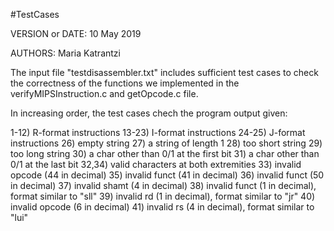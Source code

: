  #TestCases 

 VERSION or DATE: 10 May 2019

 AUTHORS: Maria Katrantzi
  
  The input file "testdisassembler.txt" includes sufficient test cases to check the 
 correctness of the functions we implemented in the verifyMIPSInstruction.c and
 getOpcode.c file. 

 In increasing order, the test cases chech the program output given:

 1-12) R-format instructions
 13-23) I-format instructions
 24-25) J-format instructions
 26) empty string
 27) a string of length 1
 28) too short string
 29) too long string
 30) a char other than 0/1 at the first bit
 31) a char other than 0/1 at the last bit
 32,34) valid characters at both extremities
 33) invalid opcode (44 in decimal)
 35) invalid funct (41 in decimal)
 36) invalid funct (50 in decimal)
 37) invalid shamt (4 in decimal)
 38) invalid funct (1 in decimal), format similar to "sll"
 39) invalid rd (1 in decimal), format similar to "jr"
 40) invalid opcode (6 in decimal)
 41) invalid rs (4 in decimal), format similar to "lui"

